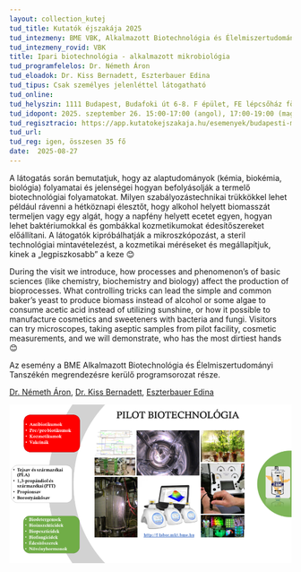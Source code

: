```yaml
---
layout: collection_kutej
tud_title: Kutatók éjszakája 2025
tud_intezmeny: BME VBK, Alkalmazott Biotechnológia és Élelmiszertudományi Tanszék
tud_intezmeny_rovid: VBK
title: Ipari biotechnológia - alkalmazott mikrobiológia
tud_programfelelos: Dr. Németh Áron
tud_eloadok: Dr. Kiss Bernadett, Eszterbauer Edina
tud_tipus: Csak személyes jelenléttel látogatható
tud_online:
tud_helyszin: 1111 Budapest, Budafoki út 6-8. F épület, FE lépcsőház földszint (F épület Szent Gellért térhez közelebbi szárny, közvetlanül az utcai kapunál lévő épületi ajtónál)
tud_idopont: 2025. szeptember 26. 15:00-17:00 (angol), 17:00-19:00 (magyar), 20:00-22:00 (magyar)
tud_regisztracio: https://app.kutatokejszakaja.hu/esemenyek/budapesti-muszaki-es-gazdasagtudomanyi-egyetem-bme/ipari-biotechnologia-alkalmazott-mikrobiologia-1
tud_url:
tud_reg: igen, összesen 35 fő
date:  2025-08-27
---
```



A látogatás során bemutatjuk, hogy az alaptudományok (kémia, biokémia, biológia) folyamatai és jelenségei hogyan befolyásolják a termelő biotechnológiai folyamatokat. 
Milyen szabályozástechnikai trükkökkel lehet például rávenni a hétköznapi élesztőt, hogy alkohol helyett biomasszát termeljen vagy egy algát, hogy a napfény helyett ecetet egyen, 
hogyan lehet baktériumokkal és gombákkal kozmetikumokat édesítőszereket előállítani.
A látogatók kipróbálhatják a mikroszkópozást, a steril technológiai mintavételezést, a kozmetikai méréseket és megállapítjuk, kinek a „legpiszkosabb” a keze 😊

During the visit we introduce, how processes and phenomenon’s of basic sciences (like chemistry, biochemistry and biology) affect the production of bioprocesses. 
What controlling tricks can lead the simple and common baker’s yeast to produce biomass instead of alcohol or some algae to consume acetic acid instead of utilizing sunshine, 
or how it possible to manufacture cosmetics and sweeteners with bacteria and fungi. Visitors can try microscopes, taking aseptic samples from pilot facility, cosmetic measurements, 
and we will demonstrate, who has the most dirtiest hands 😊

Az esemény a BME Alkalmazott Biotechnológia és Élelmiszertudományi Tanszékén megrendezésre kerülő programsorozat része.

[Dr. Németh Áron](https://tudprog.bme.hu/kutatok_ejszakaja/profilok/nemeth_aron), [Dr. Kiss Bernadett](https://tudprog.bme.hu/kutatok_ejszakaja/profilok/kiss_bernadett), [Eszterbauer Edina](https://tudprog.bme.hu/kutatok_ejszakaja/profilok/eszterbauer_edina)


![Ipari biotechnológia - alkalmazott mikrobiológia](../2025/images/ipari-biotechnologia-alkalmazott-mikrobiologia.png)
